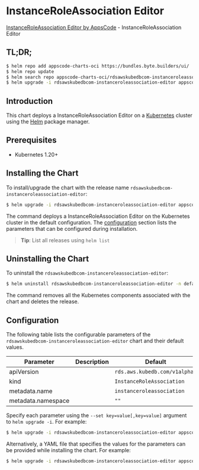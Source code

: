 # InstanceRoleAssociation Editor

[InstanceRoleAssociation Editor by AppsCode](https://byte.builders) - InstanceRoleAssociation Editor

## TL;DR;

```bash
$ helm repo add appscode-charts-oci https://bundles.byte.builders/ui/
$ helm repo update
$ helm search repo appscode-charts-oci/rdsawskubedbcom-instanceroleassociation-editor --version=v0.4.19
$ helm upgrade -i rdsawskubedbcom-instanceroleassociation-editor appscode-charts-oci/rdsawskubedbcom-instanceroleassociation-editor -n default --create-namespace --version=v0.4.19
```

## Introduction

This chart deploys a InstanceRoleAssociation Editor on a [Kubernetes](http://kubernetes.io) cluster using the [Helm](https://helm.sh) package manager.

## Prerequisites

- Kubernetes 1.20+

## Installing the Chart

To install/upgrade the chart with the release name `rdsawskubedbcom-instanceroleassociation-editor`:

```bash
$ helm upgrade -i rdsawskubedbcom-instanceroleassociation-editor appscode-charts-oci/rdsawskubedbcom-instanceroleassociation-editor -n default --create-namespace --version=v0.4.19
```

The command deploys a InstanceRoleAssociation Editor on the Kubernetes cluster in the default configuration. The [configuration](#configuration) section lists the parameters that can be configured during installation.

> **Tip**: List all releases using `helm list`

## Uninstalling the Chart

To uninstall the `rdsawskubedbcom-instanceroleassociation-editor`:

```bash
$ helm uninstall rdsawskubedbcom-instanceroleassociation-editor -n default
```

The command removes all the Kubernetes components associated with the chart and deletes the release.

## Configuration

The following table lists the configurable parameters of the `rdsawskubedbcom-instanceroleassociation-editor` chart and their default values.

|     Parameter      | Description |                 Default                  |
|--------------------|-------------|------------------------------------------|
| apiVersion         |             | <code>rds.aws.kubedb.com/v1alpha1</code> |
| kind               |             | <code>InstanceRoleAssociation</code>     |
| metadata.name      |             | <code>instanceroleassociation</code>     |
| metadata.namespace |             | <code>""</code>                          |


Specify each parameter using the `--set key=value[,key=value]` argument to `helm upgrade -i`. For example:

```bash
$ helm upgrade -i rdsawskubedbcom-instanceroleassociation-editor appscode-charts-oci/rdsawskubedbcom-instanceroleassociation-editor -n default --create-namespace --version=v0.4.19 --set apiVersion=rds.aws.kubedb.com/v1alpha1
```

Alternatively, a YAML file that specifies the values for the parameters can be provided while
installing the chart. For example:

```bash
$ helm upgrade -i rdsawskubedbcom-instanceroleassociation-editor appscode-charts-oci/rdsawskubedbcom-instanceroleassociation-editor -n default --create-namespace --version=v0.4.19 --values values.yaml
```

